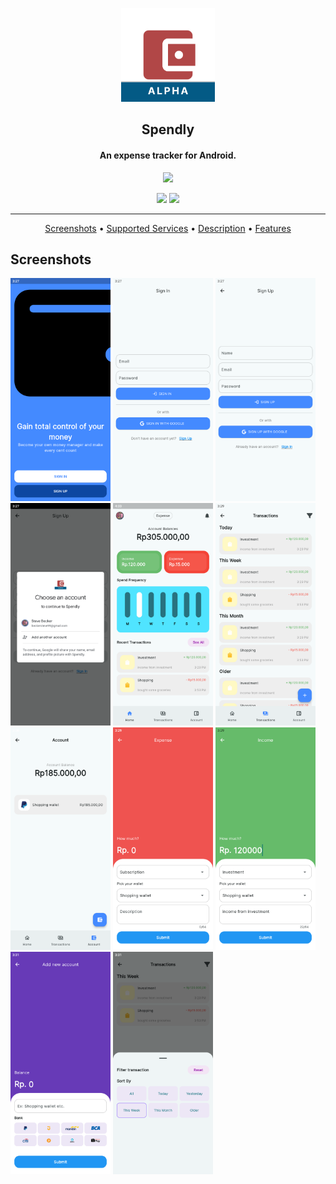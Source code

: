 <p align="center"><a href="https://newpipe.net"><img src="assets/icon/icon.png" width="150"></a></p> 
<h2 align="center"><b>Spendly</b></h2>

<h4 align="center">An expense tracker for Android.</h4>

<p align="center">
<a href="https://github.com/hamzahraihan/flutter_expense_tracker/releases/download/v0.5.0-alpha/app-release.apk"><img src="https://playerzon.com/asset/download.png" width="200"></img></a>
</p>

<p align="center">
  <a href="https://github.com/hamzahraihan/flutter_expenses_tracker/releases" alt="GitHub release"><img src="https://img.shields.io/github/release/hamzahraihan/flutter_expense_tracker.svg" ></a>
  <a href="https://github.com/hamzahraihan/flutter_expense_tracker/releases/download/v0.5.0-alpha/app-release.apk" alt="GitHub downloads"><img src="https://img.shields.io/github/downloads/hamzahraihan/flutter_expense_tracker/total?color=blue" ></a>
</p>

<hr>
<p align="center"><a href="#screenshots">Screenshots</a> &bull; <a href="#supported-services">Supported Services</a> &bull; <a href="#description">Description</a> &bull; <a href="#features">Features</a>

## Screenshots

[<img src="screenshots/01.png" width=160>](screenshots/01.png)
[<img src="screenshots/02.png" width=160>](screenshots/02.png)
[<img src="screenshots/03.png" width=160>](screenshots/03.png)
[<img src="screenshots/04.png" width=160>](screenshots/04.png)
[<img src="screenshots/05.png" width=160>](screenshots/05.png)
[<img src="screenshots/06.png" width=160>](screenshots/06.png)
[<img src="screenshots/07.png" width=160>](screenshots/07.png)
[<img src="screenshots/08.png" width=160>](screenshots/08.png)
[<img src="screenshots/09.png" width=160>](screenshots/09.png)
[<img src="screenshots/10.png" width=160>](screenshots/10.png)
[<img src="screenshots/11.png" width=160>](screenshots/11.png)

